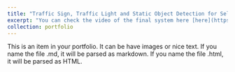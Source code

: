 ```yaml
---
title: "Traffic Sign, Traffic Light and Static Object Detection for Self-driving Cars. "
excerpt: "You can check the video of the final system here [here](https://www.youtube.com/watch?v=52EOxkSEivg).<br/><img src='<img src='/images/FYP.gif'>"
collection: portfolio
---
```


This is an item in your portfolio. It can be have images or nice text. If you name the file .md, it will be parsed as markdown. If you name the file .html, it will be parsed as HTML. 
